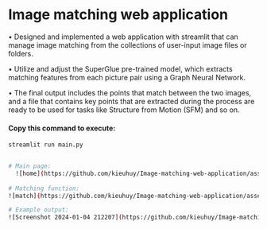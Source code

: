 
# Image matching web application

•	Designed and implemented a web application with streamlit that can manage image matching from the collections of user-input image files or folders. 

•	Utilize and adjust the SuperGlue pre-trained model, which extracts matching features from each picture pair using a Graph Neural Network. 

•	The final output includes the points that match between the two images, and a file that contains key points that are extracted during the process are ready to be used for tasks like Structure from Motion (SFM) and so on.  

#### Copy this command to execute:

```bash
streamlit run main.py


# Main page:
  ![home](https://github.com/kieuhuy/Image-matching-web-application/assets/83636991/fc1d71ea-5b9f-4688-a855-93c7106a7b00)
  
# Matching function:
![match](https://github.com/kieuhuy/Image-matching-web-application/assets/83636991/b66e5367-c989-4233-8686-5c8577bcf7bd)

# Example output:
![Screenshot 2024-01-04 212207](https://github.com/kieuhuy/Image-matching-web-application/assets/83636991/89be90ad-66ad-4ab3-85ef-6faba27bab55)

